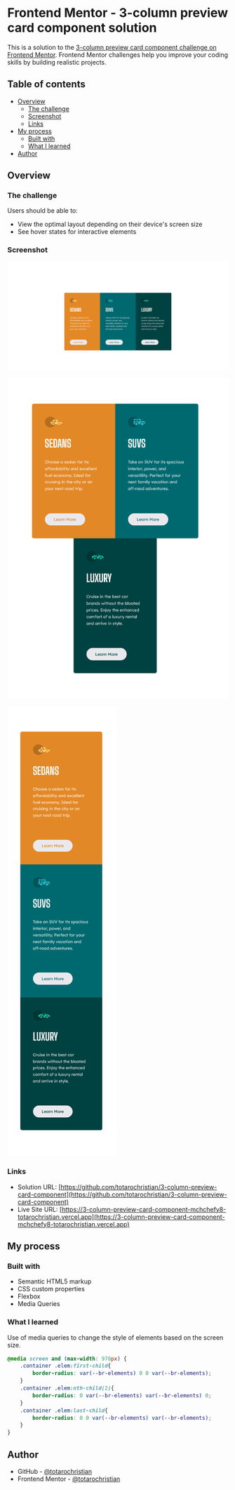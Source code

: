 # Frontend Mentor - 3-column preview card component solution

This is a solution to the [3-column preview card component challenge on Frontend Mentor](https://www.frontendmentor.io/challenges/3column-preview-card-component-pH92eAR2-).
Frontend Mentor challenges help you improve your coding skills by building realistic projects. 

## Table of contents

- [Overview](#overview)
  - [The challenge](#the-challenge)
  - [Screenshot](#screenshot)
  - [Links](#links)
- [My process](#my-process)
  - [Built with](#built-with)
  - [What I learned](#what-i-learned)
- [Author](#author)

## Overview

### The challenge

Users should be able to:

- View the optimal layout depending on their device's screen size
- See hover states for interactive elements

### Screenshot

![](./screenshot/Desktop.png)

![](./screenshot/Intermediate.png)

![](./screenshot//Mobile.png)

### Links

- Solution URL: [https://github.com/totarochristian/3-column-preview-card-component](https://github.com/totarochristian/3-column-preview-card-component)
- Live Site URL: [https://3-column-preview-card-component-mchchefy8-totarochristian.vercel.app](https://3-column-preview-card-component-mchchefy8-totarochristian.vercel.app)

## My process

### Built with

- Semantic HTML5 markup
- CSS custom properties
- Flexbox
- Media Queries

### What I learned

Use of media queries to change the style of elements based on the screen size.

```css
@media screen and (max-width: 978px) {
    .container .elem:first-child{
        border-radius: var(--br-elements) 0 0 var(--br-elements);
    }
    .container .elem:nth-child(2){
        border-radius: 0 var(--br-elements) var(--br-elements) 0;
    }
    .container .elem:last-child{
        border-radius: 0 0 var(--br-elements) var(--br-elements);
    }
}
```

## Author

- GitHub - [@totarochristian](https://github.com/totarochristian)
- Frontend Mentor - [@totarochristian](https://www.frontendmentor.io/profile/totarochristian)